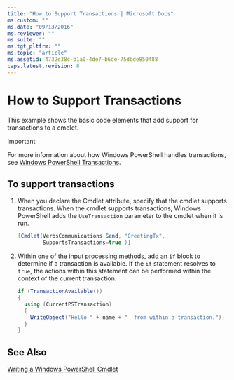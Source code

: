 ```yaml
---
title: "How to Support Transactions | Microsoft Docs"
ms.custom: ""
ms.date: "09/13/2016"
ms.reviewer: ""
ms.suite: ""
ms.tgt_pltfrm: ""
ms.topic: "article"
ms.assetid: 4732e38c-b1a0-4de7-b6de-75dbde850488
caps.latest.revision: 8
---
```

# How to Support Transactions

This example shows the basic code elements that add support for transactions to a cmdlet.

> [!IMPORTANT]
> For more information about how Windows PowerShell handles transactions,
> see [Windows PowerShell Transactions][windows-powershell-transactions].

## To support transactions

1. When you declare the Cmdlet attribute,
   specify that the cmdlet supports transactions.
   When the cmdlet supports transactions,
   Windows PowerShell adds the `UseTransaction` parameter to the cmdlet when it is run.

    ```csharp
    [Cmdlet(VerbsCommunications.Send, "GreetingTx",
            SupportsTransactions=true )]
    ```

2. Within one of the input processing methods,
   add an `if` block to determine if a transaction is available.
   If the `if` statement resolves to `true`,
   the actions within this statement
   can be performed within the context of the current transaction.

    ```csharp
    if (TransactionAvailable())
    {
      using (CurrentPSTransaction)
      {
        WriteObject("Hello " + name + "  from within a transaction.");
      }
    }
    ```

## See Also

[Writing a Windows PowerShell Cmdlet](./writing-a-windows-powershell-cmdlet.md)

<!-- External URLs -->
[windows-powershell-transactions]: http://msdn.microsoft.com/en-us/74d7bac7-bc53-49f1-a47a-272e8da84710